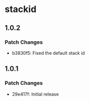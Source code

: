 # stackid

## 1.0.2

### Patch Changes

- b3830f5: Fixed the default stack id

## 1.0.1

### Patch Changes

- 29e417f: Initial release
